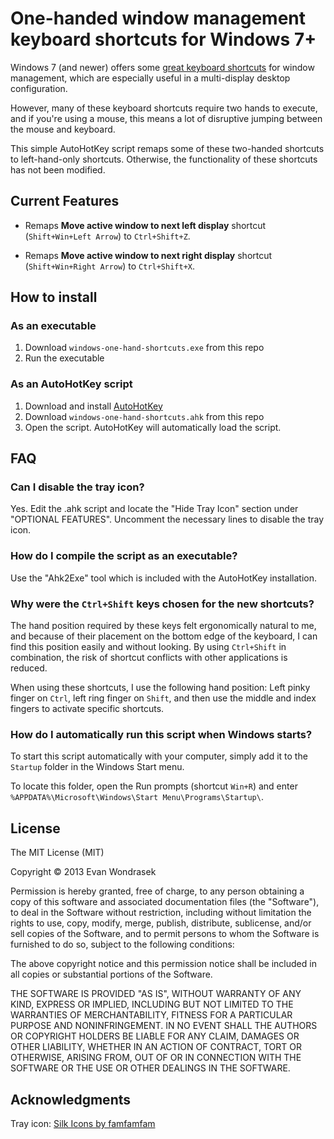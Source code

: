 One-handed window management keyboard shortcuts for Windows 7+
==========================

Windows 7 (and newer) offers some [great keyboard shortcuts](http://windows.microsoft.com/en-us/windows7/keyboard-shortcuts) for window management, which are especially useful in a multi-display desktop configuration.

However, many of these keyboard shortcuts require two hands to execute, and if you're using a mouse, this means a lot of disruptive jumping between the mouse and keyboard.

This simple AutoHotKey script remaps some of these two-handed shortcuts to left-hand-only shortcuts. Otherwise, the functionality of these shortcuts has not been modified.

## Current Features

- Remaps **Move active window to next left display** shortcut (`Shift+Win+Left Arrow`) to `Ctrl+Shift+Z`.

- Remaps **Move active window to next right display** shortcut (`Shift+Win+Right Arrow`) to `Ctrl+Shift+X`.

## How to install

### As an executable
1. Download `windows-one-hand-shortcuts.exe` from this repo
2. Run the executable

### As an AutoHotKey script

1. Download and install [AutoHotKey](http://www.autohotkey.com/)
2. Download `windows-one-hand-shortcuts.ahk` from this repo
3. Open the script. AutoHotKey will automatically load the script.

## FAQ

### Can I disable the tray icon?

Yes. Edit the .ahk script and locate the "Hide Tray Icon" section under "OPTIONAL FEATURES". Uncomment the necessary lines to disable the tray icon.

### How do I compile the script as an executable?

Use the "Ahk2Exe" tool which is included with the AutoHotKey installation.

### Why were the `Ctrl+Shift` keys chosen for the new shortcuts?

The hand position required by these keys felt ergonomically natural to me, and because of their placement on the bottom edge of the keyboard, I can find this position easily and without looking. By using `Ctrl+Shift` in combination, the risk of shortcut conflicts with other applications is reduced.

When using these shortcuts, I use the following hand position: Left pinky finger on `Ctrl`, left ring finger on `Shift`, and then use the middle and index fingers to activate specific shortcuts. 

### How do I automatically run this script when Windows starts?

To start this script automatically with your computer, simply add it to the `Startup` folder in the Windows Start menu.

To locate this folder, open the Run prompts (shortcut `Win+R`) and enter `%APPDATA%\Microsoft\Windows\Start Menu\Programs\Startup\`.

## License

The MIT License (MIT)

Copyright &copy; 2013 Evan Wondrasek

Permission is hereby granted, free of charge, to any person obtaining a copy
of this software and associated documentation files (the "Software"), to deal
in the Software without restriction, including without limitation the rights
to use, copy, modify, merge, publish, distribute, sublicense, and/or sell
copies of the Software, and to permit persons to whom the Software is
furnished to do so, subject to the following conditions:

The above copyright notice and this permission notice shall be included in
all copies or substantial portions of the Software.

THE SOFTWARE IS PROVIDED "AS IS", WITHOUT WARRANTY OF ANY KIND, EXPRESS OR
IMPLIED, INCLUDING BUT NOT LIMITED TO THE WARRANTIES OF MERCHANTABILITY,
FITNESS FOR A PARTICULAR PURPOSE AND NONINFRINGEMENT. IN NO EVENT SHALL THE
AUTHORS OR COPYRIGHT HOLDERS BE LIABLE FOR ANY CLAIM, DAMAGES OR OTHER
LIABILITY, WHETHER IN AN ACTION OF CONTRACT, TORT OR OTHERWISE, ARISING FROM,
OUT OF OR IN CONNECTION WITH THE SOFTWARE OR THE USE OR OTHER DEALINGS IN
THE SOFTWARE.

## Acknowledgments 

Tray icon: [Silk Icons by famfamfam](http://www.famfamfam.com/lab/icons/silk/)
